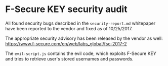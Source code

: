 # F-Secure KEY security audit

All found security bugs described in the `security-report.md` whitepaper have been reported to the vendor and fixed as of 10/25/2017.

The appropriate security advisory has been released by the vendor as well:  
https://www.f-secure.com/en/web/labs_global/fsc-2017-2


The `evil-script.js` contains the evil code, which exploits F-Secure KEY and tries to retrieve user's stored usernames and passwords. 
